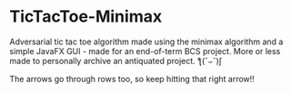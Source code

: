# TicTacToe-Minimax
Adversarial tic tac toe algorithm made using the minimax algorithm and a simple JavaFX GUI - made for an end-of-term BCS project.
More or less made to personally archive an antiquated project. ƪ(˘⌣˘)ʃ

The arrows go through rows too, so keep hitting that right arrow!!
